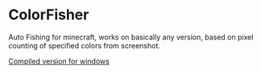 # ColorFisher
Auto Fishing for minecraft, works on basically any version, based on pixel counting of specified colors from screenshot.

[Compiled version for windows](https://github.com/Fawkex/ColorFisher/releases)

